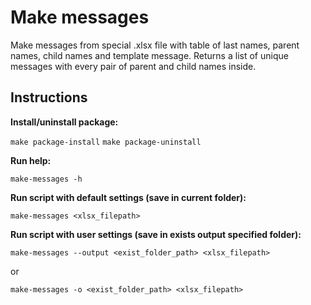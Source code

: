 # Make messages

Make messages from special .xlsx file with table of last names, parent names, child names and template message. Returns a list of unique messages with every pair of parent and child names inside.


## Instructions

**Install/uninstall package:**

`make package-install`
`make package-uninstall`

**Run help:**

`make-messages -h`

**Run script with default settings (save in current folder):** 

`make-messages <xlsx_filepath>`

**Run script with user settings (save in exists output specified folder):** 

`make-messages --output <exist_folder_path> <xlsx_filepath>`

or

`make-messages -o <exist_folder_path> <xlsx_filepath>`

